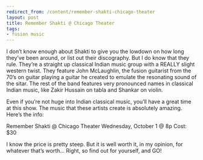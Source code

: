 ```yaml
---
redirect_from: /content/remember-shakti-chicago-theater
layout: post
title: Remember Shakti @ Chicago Theater
tags:
- fusion music
---
```

I don’t know enough about Shakti to give you the lowdown on how long they’ve been around, or list out their discography. But I do know that they rule. They’re a straight up classical Indian music group with a REALLY slight western twist. They feature John McLaughlin, the fusion guitarist from the 70’s on guitar playing a guitar he created to emulate the resonating sound of the sitar. The rest of the band features very pronounced names in classical Indian music, like Zakir Hussain on tabla and Shankar on violin.

Even if you’re not huge into Indian classical music, you’ll have a great time at this show. The music that these artists create is absolutely amazing. Here’s the info:

Remember Shakti @ Chicago Theater Wednesday, October 1 @ 8p Cost: $30

I know the price is pretty steep. But it is well worth it, in my opinion, for whatever that’s worth… Right, so find out for yourself, and GO! 
